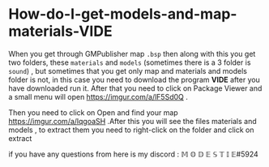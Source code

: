 # How-do-I-get-models-and-map-materials-VIDE

When you get through GMPublisher map `.bsp` then along with this you get two folders, these `materials` and `models` (sometimes there is a 3 folder is `sound`) , but sometimes that you get only map and materials and models folder is not, in this case you need to download the program **VIDE** after you have downloaded run it. After that you need to click on Package Viewer and a small menu will open https://imgur.com/a/lF5Sd0Q .

Then you need to click on Open and find your map https://imgur.com/a/lqgoaSH .After this you will see the files materials and models , to extract them you need to right-click on the folder and click on extract

if you have any questions from here is my discord : 𝕄 𝕆 𝔻 𝔼 𝕊 𝕋 𝕀 𝔼#5924
